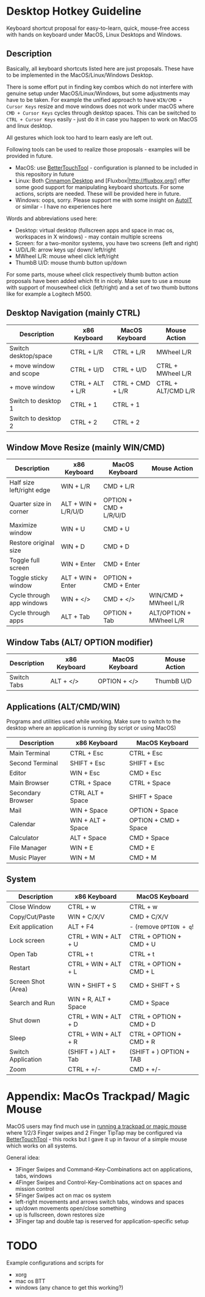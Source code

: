 # Desktop Hotkey Guideline
Keyboard shortcut proposal for easy-to-learn, quick, mouse-free access with hands on keyboard under MacOS, Linux Desktops and Windows.

## Description
Basically, all keyboard shortcuts listed here are just proposals. These have to be implemented in the MacOS/Linux/Windows Desktop. 

There is some effort put in finding key combos which do not interfere with genuine setup under MacOS/Linux/Windows, but some adjustments may have to be taken. For example the unified approach to have `WIN/CMD + Cursor Keys` resize and move windows does not work under macOS where `CMD + Cursor Keys` cycles through desktop spaces. This can be switched to `CTRL + Cursor Keys` easily - just do it in case you happen to work on MacOS and linux desktop.

All gestures which look too hard to learn easly are left out. 

Following tools can be used to realize those proposals - examples will be provided in future.

* MacOS: use [BetterTouchTool](https://folivora.ai/) - configuration is planned to be included in this repository in future
* Linux: Both [Cinnamon Desktop](https://linuxmint.com/download.php) and [Fluxbox|http://fluxbox.org/]  offer some good support for manipulating keyboard shortcuts. For some actions, scripts are needed. These will be provided here in future.
* Windows: oops, sorry. Please support me with some insight on [AutoIT](https://www.autoitscript.com/site/autoit/) or similar - I have no experiences here

Words and abbreviations used here:

* Desktop: virtual desktop (fullscreen apps and space in mac os, workspaces in X windows) - may contain multiple screens
* Screen: for a two-monitor systems, you have two screens (left and right)
* U/D/L/R: arrow keys up/ down/ left/right
* MWheel L/R: mouse wheel click left/right
* ThumbB U/D: mouse thumb button up/down

For some parts, mouse wheel click respectively thumb button action proposals have been added which fit in nicely. Make sure to use a mouse with support of mousewheel click (left/right) and a set of two thumb buttons like for example a Logitech M500.


## Desktop Navigation (mainly CTRL)

|Description              | x86 Keyboard            | MacOS Keyboard          |Mouse Action             |
|-------------------------|-------------------------|-------------------------|-------------------------|
|Switch desktop/space     |CTRL + L/R               |CTRL + L/R               |MWheel L/R               |
| + move window and scope |CTRL + U/D               |CTRL + U/D               |CTRL + MWheel L/R        |
| + move window           |CTRL + ALT + L/R         |CTRL + CMD + L/R         |CTRL + ALT/CMD L/R       |
|Switch to desktop 1      |CTRL + 1                 |CTRL + 1                 |                         |
|Switch to desktop 2      |CTRL + 2                 |CTRL + 2                 |                         |


## Window Move Resize (mainly WIN/CMD)

|Description              | x86 Keyboard            | MacOS Keyboard          |Mouse Action             |
|-------------------------|-------------------------|-------------------------|-------------------------|
|Half size left/right edge|WIN + L/R                |CMD + L/R                |                         |
|Quarter size in corner   |ALT + WIN + L/R/U/D      |OPTION + CMD + L/R/U/D   |                         |
|Maximize window          |WIN + U                  |CMD + U                  |                         |
|Restore original size    |WIN + D                  |CMD + D                  |                         |
|Toggle full screen       |WIN + Enter              |CMD + Enter              |                         |
|Toggle sticky window     |ALT + WIN + Enter        |OPTION + CMD + Enter     |                         |
|Cycle through app windows|WIN + </>                |CMD + </>                |WIN/CMD + MWheel L/R     |
|Cycle through apps       |ALT + Tab                |OPTION + Tab             |ALT/OPTION + MWheel L/R  |


## Window Tabs (ALT/ OPTION modifier)

|Description              | x86 Keyboard            | MacOS Keyboard          |Mouse Action             |
|-------------------------|-------------------------|-------------------------|-------------------------|
|Switch Tabs              |ALT + </>                |OPTION + </>             |ThumbB U/D               |


## Applications (ALT/CMD/WIN)
Programs and utilities used while working. Make sure to switch to the desktop where
an application is running (by script or using MacOS)


|Description              | x86 Keyboard            | MacOS Keyboard          |
|-------------------------|-------------------------|-------------------------|
|Main Terminal            |CTRL + Esc               |CTRL + Esc               |
|Second Terminal          |SHIFT + Esc              |SHIFT + Esc              |
|Editor                   |WIN + Esc                |CMD + Esc                |
|Main Browser             |CTRL + Space             |CTRL + Space             |
|Secondary Browser        |CTRL ALT + Space         |SHIFT + Space            |
|Mail                     |WIN + Space              |OPTION + Space           |
|Calendar                 |WIN + ALT + Space        |OPTION + CMD + Space     |
|Calculator               |ALT + Space              |CMD + Space              |
|File Manager             |WIN + E                  |CMD + E                  |
|Music Player             |WIN + M                  |CMD + M                  |


## System


|Description              | x86 Keyboard            | MacOS Keyboard          |
|-------------------------|-------------------------|-------------------------|
|Close Window             |CTRL + w                 |CTRL + w                 |
|Copy/Cut/Paste           |WIN + C/X/V              |CMD + C/X/V              |
|Exit application         |ALT + F4                 |- (remove `OPTION + q`!  |
|Lock screen              |CTRL + WIN + ALT + U     |CTRL + OPTION + CMD + U  |
|Open Tab                 |CTRL + t                 |CTRL + t                 |
|Restart                  |CTRL + WIN + ALT + L     |CTRL + OPTION + CMD + L  |
|Screen Shot (Area)       |WIN + SHIFT + S          |CMD + SHIFT + S          |
|Search and Run           |WIN + R, ALT + Space     |CMD + Space              |
|Shut down                |CTRL + WIN + ALT + D     |CTRL + OPTION + CMD + D  |
|Sleep                    |CTRL + WIN + ALT + R     |CTRL + OPTION + CMD + R  |
|Switch Application       |(SHIFT + ) ALT + Tab     |(SHIFT + ) OPTION + TAB  |
|Zoom                     |CTRL + +/-               |CMD  + +/-               |

# Appendix: MacOs Trackpad/ Magic Mouse

MacOS users may find much use in [running a trackpad or magic mouse](https://medium.com/@arpitpalod/i-am-so-in-love-with-my-mac-trackpad-c3bbcecef41d) where 1/2/3 Finger swipes and 2 Finger TipTap may be configured via [BetterTouchTool](https://folivora.ai/) - this rocks but I gave it up in favour of a simple mouse which works on all systems.

General idea:
* 3Finger Swipes and Command-Key-Combinations act on applications, tabs, windows
* 4Finger Swipes and Control-Key-Combinations act on spaces and mission control
* 5Finger Swipes act on mac os system
* left-right movements and arrows switch tabs, windows and spaces
* up/down movements open/close something
* up is fullscreen, down restores size
* 3Finger tap and double tap is reserved for application-specific setup

# TODO

Example configurations and scripts for
* xorg
* mac os BTT
* windows (any chance to get this working?)

